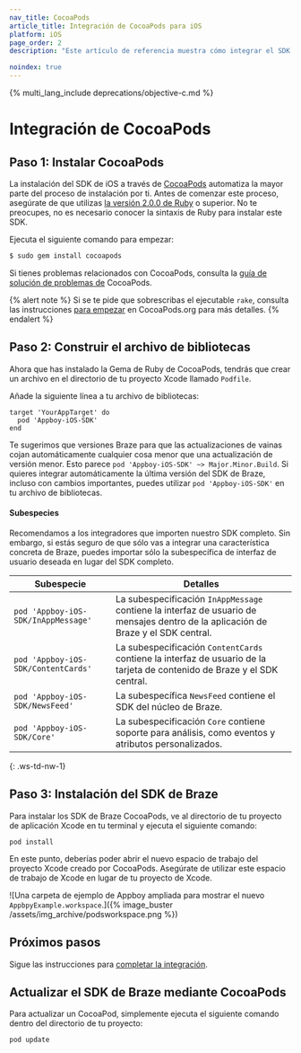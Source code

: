 ```yaml
---
nav_title: CocoaPods
article_title: Integración de CocoaPods para iOS
platform: iOS
page_order: 2
description: "Este artículo de referencia muestra cómo integrar el SDK de Braze utilizando CocoaPods para iOS."

noindex: true
---
```


{% multi_lang_include deprecations/objective-c.md %}

# Integración de CocoaPods

## Paso 1: Instalar CocoaPods

La instalación del SDK de iOS a través de [CocoaPods](http://cocoapods.org/) automatiza la mayor parte del proceso de instalación por ti. Antes de comenzar este proceso, asegúrate de que utilizas [la versión 2.0.0 de Ruby](https://www.ruby-lang.org/en/installation/) o superior. No te preocupes, no es necesario conocer la sintaxis de Ruby para instalar este SDK.

Ejecuta el siguiente comando para empezar:

```bash
$ sudo gem install cocoapods
```

Si tienes problemas relacionados con CocoaPods, consulta la [guía de solución de problemas de](http://guides.cocoapods.org/using/troubleshooting.html) CocoaPods.

{% alert note %}
Si se te pide que sobrescribas el ejecutable `rake`, consulta las instrucciones [para empezar](http://guides.cocoapods.org/using/getting-started.html) en CocoaPods.org para más detalles.
{% endalert %}

## Paso 2: Construir el archivo de bibliotecas

Ahora que has instalado la Gema de Ruby de CocoaPods, tendrás que crear un archivo en el directorio de tu proyecto Xcode llamado `Podfile`.

Añade la siguiente línea a tu archivo de bibliotecas:

```
target 'YourAppTarget' do
  pod 'Appboy-iOS-SDK'
end
```

Te sugerimos que versiones Braze para que las actualizaciones de vainas cojan automáticamente cualquier cosa menor que una actualización de versión menor. Esto parece `pod 'Appboy-iOS-SDK' ~> Major.Minor.Build`. Si quieres integrar automáticamente la última versión del SDK de Braze, incluso con cambios importantes, puedes utilizar `pod 'Appboy-iOS-SDK'` en tu archivo de bibliotecas.

#### Subespecies

Recomendamos a los integradores que importen nuestro SDK completo. Sin embargo, si estás seguro de que sólo vas a integrar una característica concreta de Braze, puedes importar sólo la subespecífica de interfaz de usuario deseada en lugar del SDK completo.

| Subespecie | Detalles |
| ------- | ------- |
| `pod 'Appboy-iOS-SDK/InAppMessage'` | La subespecificación `InAppMessage` contiene la interfaz de usuario de mensajes dentro de la aplicación de Braze y el SDK central.|
| `pod 'Appboy-iOS-SDK/ContentCards'` | La subespecificación `ContentCards` contiene la interfaz de usuario de la tarjeta de contenido de Braze y el SDK central. |
| `pod 'Appboy-iOS-SDK/NewsFeed'` | La subespecífica `NewsFeed` contiene el SDK del núcleo de Braze. |
| `pod 'Appboy-iOS-SDK/Core'` | La subespecificación `Core` contiene soporte para análisis, como eventos y atributos personalizados. |
{: .ws-td-nw-1}

## Paso 3: Instalación del SDK de Braze

Para instalar los SDK de Braze CocoaPods, ve al directorio de tu proyecto de aplicación Xcode en tu terminal y ejecuta el siguiente comando:
```
pod install
```

En este punto, deberías poder abrir el nuevo espacio de trabajo del proyecto Xcode creado por CocoaPods. Asegúrate de utilizar este espacio de trabajo de Xcode en lugar de tu proyecto de Xcode. 

![Una carpeta de ejemplo de Appboy ampliada para mostrar el nuevo `AppbpyExample.workspace`.]({% image_buster /assets/img_archive/podsworkspace.png %})

## Próximos pasos

Sigue las instrucciones para [completar la integración]({{site.baseurl}}/developer_guide/platforms/legacy_sdks/ios/initial_sdk_setup/completing_integration/).

## Actualizar el SDK de Braze mediante CocoaPods

Para actualizar un CocoaPod, simplemente ejecuta el siguiente comando dentro del directorio de tu proyecto:

```
pod update
```

